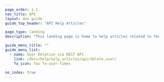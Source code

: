 ```yaml
---
page_order: 1.1
nav_title: API
layout: dev_guide
guide_top_header: "API Help Articles"

page_type: landing
description: "This landing page is home to help articles related to the Braze API."

guide_menu_title: ""
guide_menu_list:
  - name: User Deletion via REST API
    link: /docs/help/help_articles/api/delete_user/
    fa_icon: fas fa-user-times

no_index: true
---
```




